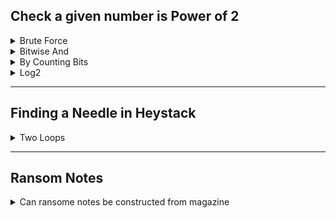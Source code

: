 ## Check a given number is Power of 2

<details>

  <summary>Brute Force</summary>
  
  ```python
  n = 120

  x = n
  while x > 1:
    if x %2 == 0:
      x = x/2
    else:
      break


  if x==1 :
      print(f"{n} :yes power of 2")
  else:
      print(f"{n} No it is not")
  ```

</details>

<details>

  <summary>Bitwise And</summary>

  ```python
      ( x & (x-1) ) == 0
  ```

</details>

<details>

  <summary>By Counting Bits</summary>
     
  * There should be only one bit count
  * ex
    ```txt
      2  -> 10
      4  -> 100
      8  -> 1000
    ```

    ```python
    n = 1024
    x = n
    bit_count = 0
    for i in range(16):
      if x&1 == 1:
        bit_count +=1
        # optionaly we can bail out here, if >1
      x = x>>1

    print(f"bit count;{bit_count}")
    if bit_count > 1:
      print(f"{n} is not a power of 2 , as bit_count is:{bit_count}")
    else:
      print(f"{n} is power of 2")
      
    ```

</details>

<details>

  <summary>Log2</summary>
    
  ```python
  y = math.log2(x)
  if math.floor(y) == math.ceil(y):
    print("power of 2)
  ```

</details>

___

## Finding a Needle in Heystack

<details>
   <summary>Two Loops</summary>
   
   <details>
      <summary>Logic</summary>

* Loop through hey stack
* Loop through neele stack
  * Check each match
    * If no match break
    * Check reached at the end of needle
    * If reached, return hey stack index.

   </details>

   <details>
     <summary>Code</summary>
```python
# sabsad
# sad
# 
def find_needle_in_heystack(hey_stack, needle):
    h = len(hey_stack)
    n = len(needle)

    for i in range(h):
        
        # start from current i
        j = i
        for k in range(n):
            if hey_stack[j] == needle[k]:
                # matched keep moving
                j = j+1
            else:
                break
            
            # check whether we have reached to last index of the needle
            if k == n-1:
                return i
   
    return -1

pos = find_needle_in_heystack("sasad", "sad")
print(f'needle position: {pos}')

pos = find_needle_in_heystack("leetcode", "leeto")
print(f'needle position: {pos}')

```
   </details>
</details>

____

## Ransom Notes

<details>

  <summary>Can ransome notes be constructed from magazine</summary>

  <details>
     <summary>info</summary>

* ransomNotes can be constructed from the letters in magazine. Letters in magazine can be used only once.
* ex: "aa" can be constructed from "aab"
* "aab" cannot be constructed from "ab"
* [source](https://www.youtube.com/shorts/7IyE3RgHap0)
  </details>
  
  <details>
  <summary>program</summary>

```python
def canConstruct(ransom :str, magazine : str) -> bool:
    letters = {}
    
    # load leters in to dictionary
    for l in magazine:
        if l in letters:
            letters[l] += 1     # increment
        else:
            letters[l] = 1
    #print(letters)
    
    # check from ransom whether each letter contains in letters
    for c in ransom:
        if c not in letters:
            return False        # return immeidatley as we cannot construct
        if letters[c] == 1:
            del letters[c]      # if there is only 1 , delete from dictionary
        else:
            letters[c] -= 1
    
    return True     # we come here means we have all the letters to construct ransom
            

ransomNote = "ab"
magazine = "aab"
ret = canConstruct(ransomNote, magazine)
print(f"can construct {ransomNote} from {magazine}  {ret}")

```

</details>


</details>
